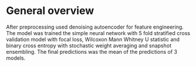 # General overview

After preprocessing used denoising autoencoder for feature engineering. The model was trained the simple neural network with 5 fold stratified cross validation model with focal loss, Wilcoxon Mann Whitney U statistic  and binary cross entropy with stochastic weight averaging and snapshot ensembling. The final predictions was the mean of the predictions of 3 models. 
